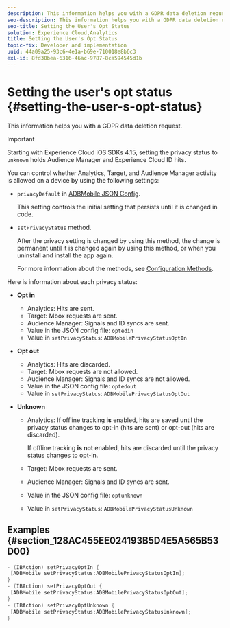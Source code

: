 ```yaml
---
description: This information helps you with a GDPR data deletion request.
seo-description: This information helps you with a GDPR data deletion request.
seo-title: Setting the User's Opt Status
solution: Experience Cloud,Analytics
title: Setting the User's Opt Status
topic-fix: Developer and implementation
uuid: 44a09a25-93c6-4e1a-b69e-710018e8b6c3
exl-id: 8fd30bea-6316-46ac-9787-8ca594545d1b
---
```

# Setting the user's opt status {#setting-the-user-s-opt-status}

This information helps you with a GDPR data deletion request.

>[!IMPORTANT]
>
>Starting with Experience Cloud iOS SDKs 4.15, setting the privacy status to `unknown` holds Audience Manager and Experience Cloud ID hits.

You can control whether Analytics, Target, and Audience Manager activity is allowed on a device by using the following settings:

* `privacyDefault` in [ADBMobile JSON Config](/help/ios/configuration/json-config/json-config.md).

  This setting controls the initial setting that persists until it is changed in code. 

* `setPrivacyStatus` method.

  After the privacy setting is changed by using this method, the change is permanent until it is changed again by using this method, or when you uninstall and install the app again.

  For more information about the methods, see [Configuration Methods](/help/ios/configuration/json-config/json-config.md).

Here is information about each privacy status:

* **Opt in**

  * Analytics: Hits are sent. 
  * Target: Mbox requests are sent.  
  * Audience Manager: Signals and ID syncs are sent.
  * Value in the JSON config file: `optedin`
  * Value in `setPrivacyStatus`: `ADBMobilePrivacyStatusOptIn`

* **Opt out**

  * Analytics: Hits are discarded. 
  * Target: Mbox requests are not allowed.  
  * Audience Manager: Signals and ID syncs are not allowed.
  * Value in the JSON config file: `optedout`
  * Value in `setPrivacyStatus`: `ADBMobilePrivacyStatusOptOut`

* **Unknown**

  * Analytics: If offline tracking **is** enabled, hits are saved until the privacy status changes to opt-in (hits are sent) or opt-out (hits are discarded). 
  
    If offline tracking **is not** enabled, hits are discarded until the privacy status changes to opt-in.  

  * Target: Mbox requests are sent.
  * Audience Manager: Signals and ID syncs are sent.
  * Value in the JSON config file: `optunknown`
  * Value in `setPrivacyStatus`: `ADBMobilePrivacyStatusUnknown`

## Examples {#section_128AC455EE024193B5D4E5A565B53D00}

```objective-c
- (IBAction) setPrivacyOptIn { 
 [ADBMobile setPrivacyStatus:ADBMobilePrivacyStatusOptIn]; 
} 
- (IBAction) setPrivacyOptOut { 
 [ADBMobile setPrivacyStatus:ADBMobilePrivacyStatusOptOut]; 
} 
- (IBAction) setPrivacyOptUnknown { 
 [ADBMobile setPrivacyStatus:ADBMobilePrivacyStatusUnknown]; 
}
```
